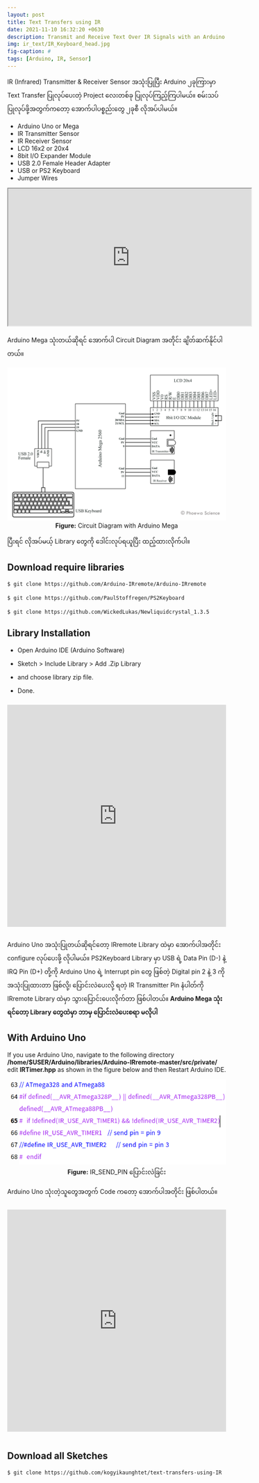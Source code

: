 ```yaml
---
layout: post
title: Text Transfers using IR
date: 2021-11-10 16:32:20 +0630
description: Transmit and Receive Text Over IR Signals with an Arduino
img: ir_text/IR_Keyboard_head.jpg
fig-caption: #
tags: [Arduino, IR, Sensor]
---
```


IR (Infrared) Transmitter & Receiver Sensor အသုံးပြုပြီး Arduino ၂ခုကြားမှာ Text Transfer ပြုလုပ်ပေးတဲ့ Project လေးတစ်ခု ပြုလုပ်ကြည့်ကြပါမယ်။ စမ်းသပ်ပြုလုပ်ဖို့အတွက်ကတော့ အောက်ပါပစ္စည်းတွေ ၂ခုစီ လိုအပ်ပါမယ်။

   * Arduino Uno or Mega
   * IR Transmitter Sensor
   * IR Receiver Sensor
   * LCD 16x2 or 20x4
   * 8bit I/O Expander Module
   * USB 2.0 Female Header Adapter
   * USB or PS2 Keyboard
   * Jumper Wires

<div class="responsive-embed flex-video">
<iframe width="560" height="315" src="https://www.youtube.com/embed/69sT6WVUgx4" title="YouTube video player" gesture="media" allow="encrypted-media" allowfullscreen></iframe>
</div>

Arduino Mega သုံးတယ်ဆိုရင် အောက်ပါ Circuit Diagram အတိုင်း ချိတ်ဆက်နိုင်ပါတယ်။

<p align="center">
<img src="/assets/img/ir_text/ir_circuit.jpg">
<br>
<a><b>Figure:</b> Circuit Diagram with Arduino Mega</a>
</p>

ပြီးရင် လိုအပ်မယ့် Library တွေကို ဒေါင်းလုပ်ရယူပြီး ထည့်ထားလိုက်ပါ။

## Download require libraries
~~~~~~~~
$ git clone https://github.com/Arduino-IRremote/Arduino-IRremote
 
$ git clone https://github.com/PaulStoffregen/PS2Keyboard

$ git clone https://github.com/WickedLukas/Newliquidcrystal_1.3.5
~~~~~~~~
    
## Library Installation

* Open Arduino IDE (Arduino Software)

* Sketch > Include Library > Add .Zip Library

* and choose library zip file.

* Done.

<iframe src="https://create.arduino.cc/editor/kogyikaunghtet/d0256594-c948-46f4-a58d-914e8280acd0/preview?embed" style="height:510px;width:100%;margin:10px 0" frameborder=0></iframe>

Arduino Uno အသုံးပြုတယ်ဆိုရင်တော့ IRremote Library ထဲမှာ အောက်ပါအတိုင်း configure လုပ်ပေးဖို့ လိုပါမယ်။ PS2Keyboard Library မှာ USB ရဲ့ Data Pin (D-) နဲ့ IRQ Pin (D+) တို့ကို Arduino Uno ရဲ့ Interrupt pin တွေ ဖြစ်တဲ့ Digital pin 2 နဲ့ 3 ကို အသုံးပြုထားတာ ဖြစ်လို့၊ ပြောင်းလဲပေးလို့ ရတဲ့ IR Transmitter Pin နံပါတ်ကို IRremote Library ထဲမှာ သွားပြောင်းပေးလိုက်တာ ဖြစ်ပါတယ်။ **Arduino Mega သုံးရင်တော့ Library တွေထဲမှာ ဘာမှ ပြောင်းလဲပေးစရာ မလိုပါ**

## With Arduino Uno
If you use Arduino Uno, navigate to the following directory
<br>
**/home/$USER/Arduino/libraries/Arduino-IRremote-master/src/private/**
<br>
edit **IRTimer.hpp** as shown in the figure below and then Restart Arduino IDE.

<p align="center">
<img src="/assets/img/ir_text/IRTimer.png">
<br>
<a><b>Figure:</b> IR_SEND_PIN ပြောင်းလဲခြင်း</a>
</p>

Arduino Uno သုံးတဲ့သူတွေအတွက် Code ကတော့ အောက်ပါအတိုင်း ဖြစ်ပါတယ်။

<iframe src="https://create.arduino.cc/editor/kogyikaunghtet/102950fd-0c3d-4d19-8762-e7e1377e3caf/preview?embed" style="height:510px;width:100%;margin:10px 0" frameborder=0></iframe>

## Download all Sketches
~~~~~~~~
$ git clone https://github.com/kogyikaunghtet/text-transfers-using-IR
~~~~~~~~
